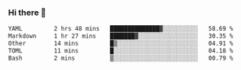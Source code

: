 ### Hi there 👋

<!--
**urzz/urzz** is a ✨ _special_ ✨ repository because its `README.md` (this file) appears on your GitHub profile.

Here are some ideas to get you started:

- 🔭 I’m currently working on ...
- 🌱 I’m currently learning ...
- 👯 I’m looking to collaborate on ...
- 🤔 I’m looking for help with ...
- 💬 Ask me about ...
- 📫 How to reach me: ...
- 😄 Pronouns: ...
- ⚡ Fun fact: ...
-->

<!--START_SECTION:waka-->

```txt
YAML         2 hrs 48 mins   ██████████████▓░░░░░░░░░░   58.69 %
Markdown     1 hr 27 mins    ███████▓░░░░░░░░░░░░░░░░░   30.35 %
Other        14 mins         █▒░░░░░░░░░░░░░░░░░░░░░░░   04.91 %
TOML         11 mins         █░░░░░░░░░░░░░░░░░░░░░░░░   04.18 %
Bash         2 mins          ▒░░░░░░░░░░░░░░░░░░░░░░░░   00.79 %
```

<!--END_SECTION:waka-->
